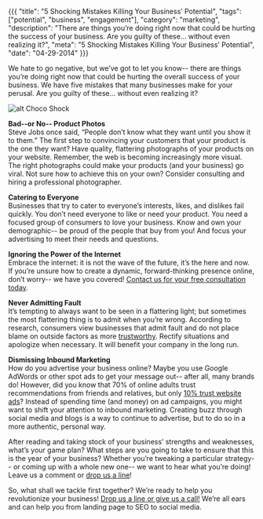 {{{
  "title": "5 Shocking Mistakes Killing Your Business’ Potential",
  "tags": ["potential", "business", "engagement"],
  "category": "marketing",
  "description": "There are things you’re doing right now that could be hurting the success of your business. Are you guilty of these… without even realizing it?",
  "meta": "5 Shocking Mistakes Killing Your Business’ Potential",
  "date": "04-29-2014"
}}}

We hate to go negative, but we’ve got to let you know-- there are things you’re doing right now that could be hurting the overall success of your business. We have five mistakes that many businesses make for your perusal. Are you guilty of these… without even realizing it?

![alt Choco Shock](//dddb43dxo5lmp.cloudfront.net/blog-images/choco_shock.gif "Choco Shock")  
 
**Bad--or No-- Product Photos**<br>
Steve Jobs once said, “People don’t know what they want until you show it to them.” The first step to convincing your customers that your product is the one they want?  Have quality, flattering photographs of your products on your website. Remember, the web is becoming increasingly more visual. The right photographs could make your products (and your business) go viral. Not sure how to achieve this on your own? Consider consulting and hiring a professional photographer.

**Catering to Everyone**<br>
Businesses that try to cater to everyone’s interests, likes, and dislikes fail quickly. You don’t need everyone to like or need your product. You need a focused group of consumers to love your business. Know and own your demographic-- be proud of the people that buy from you! And focus your advertising to meet their needs and questions.
  
**Ignoring the Power of the Internet**<br>
Embrace the internet: it is not the wave of the future, it’s the here and now. If you’re unsure how to create a dynamic, forward-thinking presence online, don’t worry-- we have you covered! [Contact us for your free consultation today](http://www.goinfinitus.com/contact).

**Never Admitting Fault**<br>
It’s tempting to always want to be seen in a flattering light; but sometimes the most flattering thing is to admit when you’re wrong. According to research, consumers view businesses that admit fault and do not place blame on outside factors as more [trustworthy](http://blog.bufferapp.com/10-simple-ways-to-get-more-customers-using-psychology). Rectify situations and apologize when necessary. It will benefit your company in the long run.

**Dismissing Inbound Marketing**<br>
How do you advertise your business online? Maybe you use Google AdWords or other spot ads to get your message out-- after all, many brands do! However, did you know that 70% of online adults trust recommendations from friends and relatives, but only [10% trust website ads](http://www.psychologytoday.com/blog/inside-the-consumer-mind/201312/do-you-trust-the-internet)? Instead of spending time (and money) on ad campaigns, you might want to shift your attention to inbound marketing. Creating buzz through social media and blogs is a way to continue to advertise, but to do so in a more authentic, personal way. 

After reading and taking stock of your business’ strengths and weaknesses, what’s your game plan? What steps are you going to take to ensure that this is the year of your business? Whether you’re tweaking a particular strategy-- or coming up with a whole new one-- we want to hear what you’re doing! Leave us a comment or [drop us a line](http://www.goinfinitus.com/contact)! 


So, what shall we tackle first together? We’re ready to help you revolutionize your business! [Drop us a line or give us a call!](http://www.goinfinitus.com/contact) We’re all ears and can help you from landing page to SEO to social media. 
